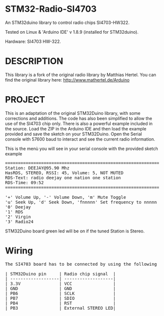 # STM32-Radio-SI4703
An STM32duino library to control radio chips SI4703-HW322.

Tested on Linux & 'Arduino IDE' v 1.8.9 (installed for STM32duino).

Hardware: SI4703 HW-322.

# DESCRIPTION
This library is a fork of the original radio library by Matthias Hertel. You can find the original library here:
http://www.mathertel.de/Arduino


# PROJECT
This is an adaptation of the original STM32Duino library, with some corrections and additions. The code has also been simplified to allow the use of the SI4703 chip only. There is also a powerful example included in the source. Load the ZIP in the Arduino IDE and then load the example provided and save the sketch on your STM32Duino.
Open the Serial console with 57600 baud to interact and see the current radio information.

This is the menù you will see in your serial console with the provided sketch example
<pre>
================================================================================
Station: DEEJAY@95.90 Mhz
HasRDS, STEREO, RSSI: 45, Volume: 5, NOT MUTED
RDS-Text: radio deejay one nation one station                             
RDS-Time: 09:52
================================================================================

'+' Volume Up, '-' Volume Down, 'm' Mute Toggle
'u' Seek Up, 'd' Seek Down, 'fnnnnn' Set frequency to nnnnn
'0' Deejay
'1' RDS
'2' Virgin
'3' Radio24
</pre>

STM32Duino board green led will be on if the tuned Station is Stereo.

# Wiring
<pre>
The SI4703 board has to be connected by using the following connections:

| STM32Duino pin     | Radio chip signal  |
| -------------------| -------------------|
| 3.3V               | VCC                |
| GND                | GND                | 
| PB6                | SCLK               |
| PB7                | SDIO               |
| PB4                | RST                |
| PB3                | External STEREO LED|

</pre>



